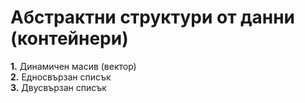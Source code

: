 # Абстрактни структури от данни (контейнери)

**1.** Динамичен масив (вектор)  
**2.** Едносвързан списък  
**3.** Двусвързан списък  
